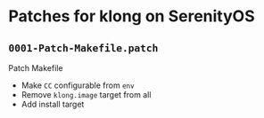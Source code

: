 # Patches for klong on SerenityOS

## `0001-Patch-Makefile.patch`

Patch Makefile

- Make `CC` configurable from `env`
- Remove `klong.image` target from all
- Add install target

